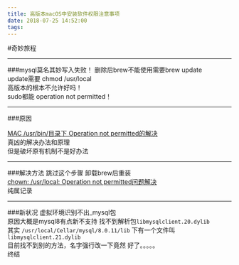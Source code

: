 ```yaml
---
title: 高版本macOS中安装软件权限注意事项
date: 2018-07-25 14:52:00
tags:
---
```


#奇妙旅程

-----

###mysql莫名其妙写入失败！
删除后brew不能使用需要brew update<br>
update需要 chmod /usr/local<br>
高版本的根本不允许好吗！<br>
sudo都能 operation not permitted！<br>

-----

###原因

[MAC /usr/bin/目录下 Operation not permitted的解决](https://blog.csdn.net/yemao_guyue/article/details/80575532)<br>
真凶的解决办法和原理<br>
但是破坏原有机制不是好办法

-----

###解决方法
跳过这个步骤 卸载brew后重装<br>
[chown: /usr/local: Operation not permitted问题解决](https://blog.csdn.net/yemao_guyue/article/details/80575532)<br>
纯属记录

-----

###新状况
虚拟环境识别不出_mysql包<br>
原因大概是mysql8有点新不支持 找不到解析包`libmysqlclient.20.dylib`<br>
其实 `/usr/local/Cellar/mysql/8.0.11/lib` 下有一个文件叫 `libmysqlclient.21.dylib`<br>
目前找不到别的方法，名字强行改一下竟然 好了。。。。。<br>
终结
